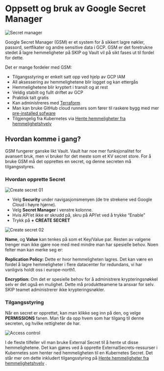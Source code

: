 # Oppsett og bruk av Google Secret Manager

![Secret manager](images/secret_manager.png)

Google Secret Manager (GSM) er et system for å sikkert lagre nøkler, passord, sertfikater og andre sensitive data i GCP. GSM er det foretrukne stedet å lagre hemmeligheter på SKIP og Vault vil på sikt fases ut til fordel for dette.

Det er mange fordeler med GSM:

- Tilgangsstyring er enkelt satt opp ved hjelp av GCP IAM
- All aksessering av hemmelighetene blir logget og kan ettergås
- Hemmelighetene blir kryptert i transit og at rest
- Veldig stabilt og fullt driftet av GCP
- Praktisk talt gratis
- Kan administreres med [Terraform](https://registry.terraform.io/providers/hashicorp/google/latest/docs/resources/secret_manager_secret)
- Man kan bruke GitHub cloud runners som fører til raskere bygg med mer [pre-installed sofware](https://github.com/actions/runner-images/blob/main/images/linux/Ubuntu2204-Readme.md)
- Tilgjengelig fra Kubernetes via [Hente hemmeligheter fra hemmelighetshvelv](./09-argo-cd/04-hente-hemmeligheter-fra-hemmelighetsvelv.md)

## Hvordan komme i gang?

GSM fungerer ganske likt Vault. Vault har noe mer funksjonalitet for avansert bruk, men vi bruker for det meste som et KV secret store. For å bruke GSM må det opprettes en secret, og denne secreten må tilgangsstyres.

### Hvordan opprette Secret

![Create secret 01](images/create_secret_01.png)

- Velg **Security** under navigasjonsmenyen (de tre strekene ved Google Cloud i høyre hjørne).
- Velg **Secret Manager** i venstre kolonne.
- Hvis API’et ikke er skrudd på, skru på API’et ved å trykke “Enable”
- Trykk på **+** **CREATE SECRET**

![Create secret 02](images/create_secret_02.png)

**Name**, og **Value** kan tenkes på som et Key/Value par. Resten av valgene trenger man ikke gjøre noe med med mindre man har spesielle behov. Noen felter man kan merke seg er:

**Replication Policy:** Dette er hvor hemmeligheten lagres. Det kan være en fordel å lagre hemmeligheter i flere datacenter for redundans, vi har vanligvis holdt oss i europe-north1.

**Encryption:** Om det er spesielle behov for å administrere krypteringsnøkkel selv er det også en mulighet. Dette må produktteamene ta ansvar for selv. SKIP teamet administrerer ikke krypteringsnøkler.

### Tilgangsstyring

Når en secret er opprettet, kan man klikke seg inn på den, og velge **PERMISSIONS** fanen. Man får da opp hvem som har tilgang til denne secreten, og hvilke rettigheter de har.

![Access control](images/access_control.png)

I de fleste tilfeller vil man bruke External Secret til å hente ut disse hemmelighetene. Det kan gjøres ved å opprette ExternalSecrets-ressurser i Kubernetes som henter ned hemmeligheten til en Kubernetes Secret. Det står mer om dette inkludert tilgangsstyring på [Hente hemmeligheter fra hemmelighetshvelv](./09-argo-cd/04-hente-hemmeligheter-fra-hemmelighetsvelv.md) .
